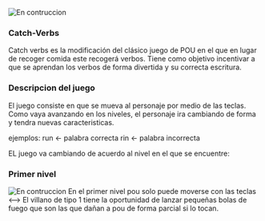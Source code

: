 ![En contruccion](https://lh3.googleusercontent.com/-uapAhPHZgSQ/WSx3LmFB_WI/AAAAAAAAAtE/Pvb0yz8N5OYsMW9xNHEzC0tKCBS96DWIgCL0B/w530-d-h334-p-rw/camiseta-pou-custom-logo-600x378.jpg)

### Catch-Verbs

Catch verbs es la modificación del clásico juego de POU en el que en lugar de recoger comida este recogerá verbos.
Tiene como objetivo incentivar a que se aprendan los verbos de forma divertida y su correcta escritura.

### Descripcion del juego

El juego consiste en que se mueva al personaje por medio de las teclas. 
Como vaya avanzando en los niveles, el personaje ira cambiando de forma y tendra nuevas caracteristicas.

ejemplos:
run <- palabra correcta
rin <- palabra incorrecta

EL juego va cambiando de acuerdo al nivel en el que se encuentre:

### Primer nivel 

![En contruccion](https://lh3.googleusercontent.com/-mnNqdKDnZvw/WSx9K4jdYQI/AAAAAAAAAuA/JzTvtadBHYoaL0RGVqUphJgUg2ajCGNfQCL0B/w499-d-h600-p-rw/Captura%2Bde%2Bpantalla%2B2017-05-29%2B14.51.54.png)
En el primer nivel pou solo puede moverse con las teclas <-->
El villano de tipo 1 tiene la oportunidad de lanzar pequeñas bolas de fuego que son las que dañan a
pou de forma parcial si lo tocan.

